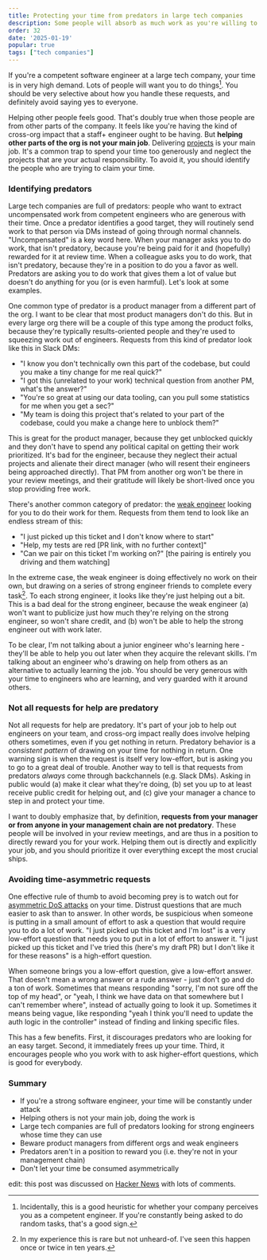 ```yaml
---
title: Protecting your time from predators in large tech companies
description: Some people will absorb as much work as you're willing to give them
order: 32
date: '2025-01-19'
popular: true
tags: ["tech companies"]
---
```


If you're a competent software engineer at a large tech company, your time is in very high demand. Lots of people will want you to do things[^1]. You should be very selective about how you handle these requests, and definitely avoid saying yes to everyone.

Helping other people feels good. That's doubly true when those people are from other parts of the company. It feels like you're having the kind of cross-org impact that a staff+ engineer ought to be having. But **helping other parts of the org is not your main job**. Delivering [projects](/how-to-ship) is your main job. It's a common trap to spend your time too generously and neglect the projects that are your actual responsibility. To avoid it, you should identify the people who are trying to claim your time.

### Identifying predators

Large tech companies are full of predators: people who want to extract uncompensated work from competent engineers who are generous with their time. Once a predator identifies a good target, they will routinely send work to that person via DMs instead of going through normal channels. "Uncompensated" is a key word here. When your manager asks you to do work, that isn't predatory, because you're being paid for it and (hopefully) rewarded for it at review time. When a colleague asks you to do work, that isn't predatory, because they're in a position to do you a favor as well. Predators are asking you to do work that gives them a lot of value but doesn't do anything for you (or is even harmful). Let's look at some examples.

One common type of predator is a product manager from a different part of the org. I want to be clear that most product managers don't do this. But in every large org there will be a couple of this type among the product folks, because they're typically results-oriented people and they're used to squeezing work out of engineers. Requests from this kind of predator look like this in Slack DMs:

- "I know you don't technically own this part of the codebase, but could you make a tiny change for me real quick?"
- "I got this (unrelated to your work) technical question from another PM, what's the answer?"
- "You're so great at using our data tooling, can you pull some statistics for me when you get a sec?"
- "My team is doing this project that's related to your part of the codebase, could you make a change here to unblock them?"

This is great for the product manager, because they get unblocked quickly and they don't have to spend any political capital on getting their work prioritized. It's bad for the engineer, because they neglect their actual projects and alienate their direct manager (who will resent their engineers being approached directly). That PM from another org won't be there in your review meetings, and their gratitude will likely be short-lived once you stop providing free work.

There's another common category of predator: the [weak engineer](/weak-engineers) looking for you to do their work for them. Requests from them tend to look like an endless stream of this:

- "I just picked up this ticket and I don't know where to start"
- "Help, my tests are red [PR link, with no further context]"
- "Can we pair on this ticket I'm working on?" [the pairing is entirely you driving and them watching]

In the extreme case, the weak engineer is doing effectively no work on their own, but drawing on a series of strong engineer friends to complete every task[^2]. To each strong engineer, it looks like they're just helping out a bit. This is a bad deal for the strong engineer, because the weak engineer (a) won't want to publicize just how much they're relying on the strong engineer, so won't share credit, and (b) won't be able to help the strong engineer out with work later.

To be clear, I'm not talking about a junior engineer who's learning here - they'll be able to help you out later when they acquire the relevant skills. I'm talking about an engineer who's drawing on help from others as an alternative to actually learning the job. You should be very generous with your time to engineers who are learning, and very guarded with it around others.

### Not all requests for help are predatory

Not all requests for help are predatory. It's part of your job to help out engineers on your team, and cross-org impact really does involve helping others sometimes, even if you get nothing in return. Predatory behavior is a _consistent pattern_ of drawing on your time for nothing in return. One warning sign is when the request is itself very low-effort, but is asking you to go to a great deal of trouble. Another way to tell is that requests from predators _always_ come through backchannels (e.g. Slack DMs). Asking in public would (a) make it clear what they're doing, (b) set you up to at least receive public credit for helping out, and (c) give your manager a chance to step in and protect your time.

I want to doubly emphasize that, by definition, **requests from your manager or from anyone in your management chain are not predatory**. These people will be involved in your review meetings, and are thus in a position to directly reward you for your work. Helping them out is directly and explicitly your job, and you should prioritize it over everything except the most crucial ships.

### Avoiding time-asymmetric requests

One effective rule of thumb to avoid becoming prey is to watch out for [asymmetric DoS attacks](https://www.f5.com/glossary/distributed-denial-of-service-ddos-attack#:~:text=In%20an%20asymmetric%20DDoS%20attack,a%20forged%20source%20IP%20address.) on your time. Distrust questions that are much easier to ask than to answer. In other words, be suspicious when someone is putting in a small amount of effort to ask a question that would require you to do a lot of work. "I just picked up this ticket and I'm lost" is a very low-effort question that needs you to put in a lot of effort to answer it. "I just picked up this ticket and I've tried this (here's my draft PR) but I don't like it for these reasons" is a high-effort question. 

When someone brings you a low-effort question, give a low-effort answer. That doesn't mean a wrong answer or a rude answer - just don't go and do a ton of work. Sometimes that means responding "sorry, I'm not sure off the top of my head", or "yeah, I think we have data on that somewhere but I can't remember where", instead of actually going to look it up. Sometimes it means being vague, like responding "yeah I think you'll need to update the auth logic in the controller" instead of finding and linking specific files.

This has a few benefits. First, it discourages predators who are looking for an easy target. Second, it immediately frees up your time. Third, it encourages people who you work with to ask higher-effort questions, which is good for everybody.

### Summary

- If you're a strong software engineer, your time will be constantly under attack
- Helping others is not your main job, doing the work is
- Large tech companies are full of predators looking for strong engineers whose time they can use
- Beware product managers from different orgs and weak engineers
- Predators aren't in a position to reward you (i.e. they're not in your management chain)
- Don't let your time be consumed asymmetrically

edit: this post was discussed on [Hacker News](https://news.ycombinator.com/item?id=42816103) with lots of comments.

[^1]: Incidentally, this is a good heuristic for whether your company perceives you as a competent engineer. If you're constantly being asked to do random tasks, that's a good sign.

[^2]: In my experience this is rare but not unheard-of. I've seen this happen once or twice in ten years.

